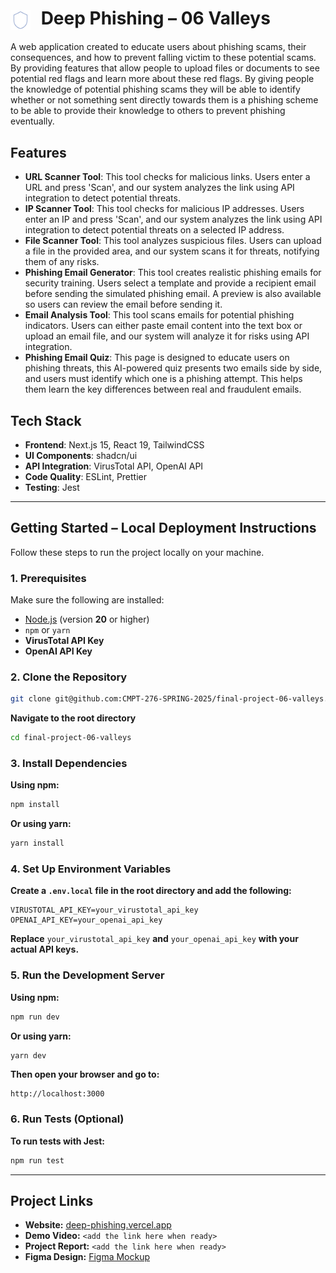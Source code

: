 <h1 align="left">
  <img src="shield.svg" alt="Shield Icon" width="32" style="vertical-align: middle; margin-right: 10px;" />
  Deep Phishing – 06 Valleys
</h1>

A web application created to educate users about phishing scams, their consequences, and how to prevent falling victim to these potential scams. By providing features that allow people to upload files or documents to see potential red flags and learn more about these red flags. By giving people the knowledge of potential phishing scams they will be able to identify whether or not something sent directly towards them is a phishing scheme to be able to provide their knowledge to others to prevent phishing eventually. 

## Features
- **URL Scanner Tool**: This tool checks for malicious links. Users enter a URL and press 'Scan', and our system analyzes the link using API integration to detect potential threats.
- **IP Scanner Tool**: This tool checks for malicious IP addresses. Users enter an IP and press 'Scan', and our system analyzes the link using API integration to detect potential threats on a selected IP address.
- **File Scanner Tool**: This tool analyzes suspicious files. Users can upload a file in the provided area, and our system scans it for threats, notifying them of any risks.
- **Phishing Email Generator**: This tool creates realistic phishing emails for security training. Users select a template and provide a recipient email before sending the simulated phishing email. A preview is also available so users can review the email before sending it.
- **Email Analysis Tool**: This tool scans emails for potential phishing indicators. Users can either paste email content into the text box or upload an email file, and our system will analyze it for risks using API integration.
- **Phishing Email Quiz**: This page is designed to educate users on phishing threats, this AI-powered quiz presents two emails side by side, and users must identify which one is a phishing attempt. This helps them learn the key differences between real and fraudulent emails.

## Tech Stack
- **Frontend**: Next.js 15, React 19, TailwindCSS
- **UI Components**: shadcn/ui
- **API Integration**: VirusTotal API, OpenAI API
- **Code Quality**: ESLint, Prettier
- **Testing**: Jest

---

## Getting Started – Local Deployment Instructions

Follow these steps to run the project locally on your machine.

### 1. **Prerequisites**

Make sure the following are installed:

- [Node.js](https://nodejs.org/en) (version **20** or higher)
- `npm` or `yarn`
- **VirusTotal API Key**
- **OpenAI API Key**

### 2. Clone the Repository
```sh
git clone git@github.com:CMPT-276-SPRING-2025/final-project-06-valleys.git
```
**Navigate to the root directory**
```sh
cd final-project-06-valleys
```

### 3. Install Dependencies
**Using npm:**
```sh
npm install
```

**Or using yarn:**
```sh
yarn install
```

### 4. Set Up Environment Variables

**Create a `.env.local` file in the root directory and add the following:**
```env
VIRUSTOTAL_API_KEY=your_virustotal_api_key
OPENAI_API_KEY=your_openai_api_key
```
**Replace** `your_virustotal_api_key` **and** `your_openai_api_key` **with your actual API keys.**

### 5. Run the Development Server
**Using npm:**
```sh
npm run dev
```
**Or using yarn:**
```sh
yarn dev
```

**Then open your browser and go to:**
```
http://localhost:3000
```

### 6. Run Tests (Optional)
**To run tests with Jest:**
```sh
npm run test
```
---
## Project Links
- **Website:** [deep-phishing.vercel.app](https://deep-phishing.vercel.app/)
- **Demo Video:** `<add the link here when ready>`
- **Project Report:** `<add the link here when ready>`
- **Figma Design:** [Figma Mockup](https://www.figma.com/design/y4kHVPOzWIWg3aWcmWZJC6/CMPT-276---06-Valleys?node-id=2-4&p=f&t=PgEmEwuBzdfAKXPk-0)


